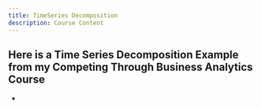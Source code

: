 ```yaml
---
title: TimeSeries Decomposition
description: Course Content
---
```

Here is a Time Series Decomposition Example from my Competing Through Business Analytics Course
- 
-
